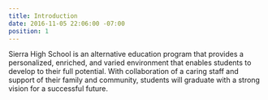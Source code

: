 ```yaml
---
title: Introduction
date: 2016-11-05 22:06:00 -07:00
position: 1
---
```


Sierra High School is an alternative education program that provides a personalized, enriched, and varied environment that enables students to develop to their full potential. With collaboration of a caring staff and support of their family and community, students will graduate with a strong vision for a successful future.